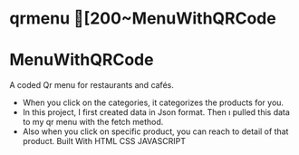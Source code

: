 # qrmenu [200~MenuWithQRCode
# MenuWithQRCode
A coded Qr menu for restaurants and cafés.
  
- When you click on the categories, it categorizes the products for you.
- In this project, I first created data in Json format. 
  Then ı pulled this data to my qr menu with the fetch method.
- Also when you click on specific product, you can reach to detail of that product.
Built With
HTML
CSS
JAVASCRIPT
